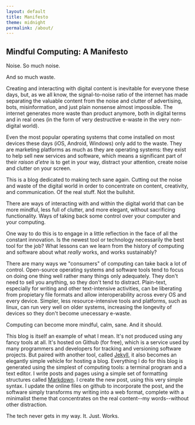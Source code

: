 ```yaml
---
layout: default
title: Manifesto
theme: midnight
permalink: /about/
---
```


## Mindful Computing: A Manifesto

Noise. So much noise. 

And so much waste.

Creating and interacting with digital content is inevitable for everyone these days, but, as we all know, the signal-to-noise ratio of the internet has made separating the valuable content from the noise and clutter of advertising, bots, misinformation, and just plain nonsense almost impossible. The internet generates more waste than product anymore, both in digital terms and in real ones (in the form of very destructive e-waste in the very non-digital world).

Even the most popular operating systems that come installed on most devices these days (iOS, Android, Windows) only add to the waste. They are marketing platforms as much as they are operating systems: they exist to help sell new services and software, which means a significant part of their *raison d'etre* is to get in your way, distract your attention, create noise and clutter on your screen.

This is a blog dedicated to making tech sane again. Cutting out the noise and waste of the digital world in order to concentrate on content, creativity, and communication. Of the real stuff. Not the bullshit.

There are ways of interacting with and within the digital world that can be more mindful, less full of clutter, and more elegant, without sacrificing functionality. Ways of taking back some control over your computer and your computing.

One way to do this is to engage in a little reflection in the face of all the constant innovation. Is the newest tool or technology necessarily the best tool for the job? What lessons can we learn from the history of computing and software about what *really* works, and works sustainably?

There are many ways we "consumers" of computing can take back a lot of control. Open-source operating systems and software tools tend to focus on doing one thing well rather many things only adequately. They don't need to sell you anything, so they don't tend to distract. Plain-text, especially for writing and other text-intensive activities, can be liberating from propietary file formats and allow interoperability across every OS and every device. Simpler, less resource-intensive tools and platforms, such as linux, can run very well on older systems, increasing the longevity of devices so they don't become unecessary e-waste.

Computing can become more mindful, calm, sane. And it should.

This blog is itself an example of what I mean. It's not produced using any fancy tools at all. It's hosted on Github (for free), which is a service used by many programmers and developers for tracking and versioning software projects. But paired with another tool, called [Jekyll](https://jekyllrb.com/), it also becomes an elegantly simple vehicle for hosting a blog. Everything I do for this blog is generated using the simplest of computing tools: a terminal program and a text editor. I write posts and pages using a simple set of formatting structures called [Markdown](https://daringfireball.net/projects/markdown/syntax). I create the new post, using this very simple syntax. I update the online files on github to incorporate the post, and the software simply transforms my writing into a web format, complete with a minimalist theme that concentrates on the real content--my words--without other distraction.

The tech never gets in my way. It. Just. Works.



